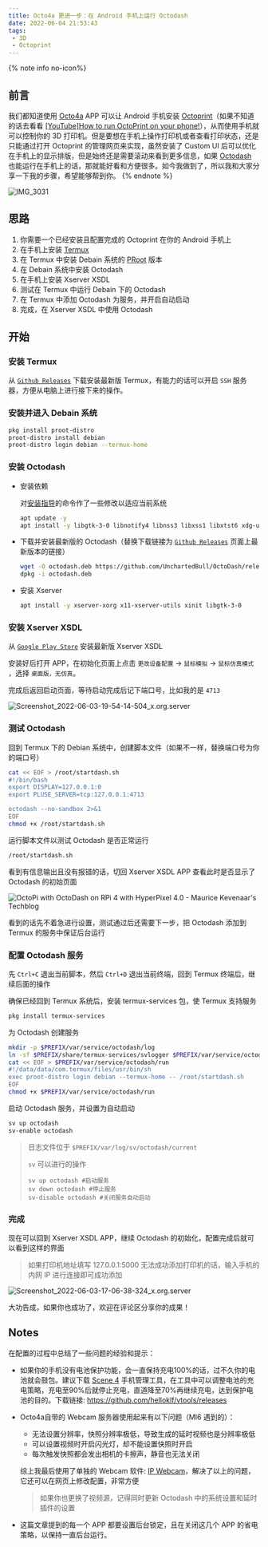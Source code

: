 ```yaml
---
title: Octo4a 更进一步：在 Android 手机上运行 Octodash
date: 2022-06-04 21:53:43
tags: 
 - 3D
 - Octoprint
---
```


{% note info no-icon%}

## 前言
我们都知道使用 [Octo4a](https://github.com/feelfreelinux/octo4a) APP 可以让 Android 手机安装 [Octoprint](https://octoprint.org/)（如果不知道的话去看看 [[YouTube]How to run OctoPrint on your phone!](https://www.youtube.com/watch?v=74xdib_-X38&ab_channel=ThomasSanladerer)），从而使用手机就可以控制你的 3D 打印机。但是要想在手机上操作打印机或者查看打印状态，还是只能通过打开 Octoprint 的管理网页来实现，虽然安装了 Custom UI 后可以优化在手机上的显示排版，但是始终还是需要滚动来看到更多信息，如果 [Octodash](https://unchartedbull.github.io/OctoDash/index.html) 也能运行在手机上的话，那就能好看和方便很多。如今我做到了，所以我和大家分享一下我的步骤，希望能够帮到你。
{% endnote %}

![IMG_3031](https://xiaoxx.oss-cn-beijing.aliyuncs.com/blog-img/use-octodash-on-your-android-phone/IMG_3031.jpeg)

<!--more-->

## 思路

1. 你需要一个已经安装且配置完成的 Octoprint 在你的 Android 手机上
2. 在手机上安装 [Termux](https://termux.com/)
3. 在 Termux 中安装 Debain 系统的 [PRoot](https://wiki.termux.com/wiki/PRoot) 版本
4. 在 Debain 系统中安装 Octodash
5. 在手机上安装 Xserver XSDL
6. 测试在 Termux 中运行 Debain 下的 Octodash
7. 在 Termux 中添加 Octodash 为服务，并开启自动启动
8. 完成，在 Xserver XSDL 中使用 Octodash

## 开始

### 安装 Termux

从  [`Github Releases`](https://github.com/termux/termux-app/releases) 下载安装最新版 Termux，有能力的话可以开启 `SSH` 服务器，方便从电脑上进行接下来的操作。

### 安装并进入 Debain 系统

```sh
pkg install proot-distro
proot-distro install debian
proot-distro login debian --termux-home
```

### 安装 Octodash

- 安装依赖

    对[安装指导](https://github.com/UnchartedBull/OctoDash/wiki/Installation#manual-installation)的命令作了一些修改以适应当前系统
    
    ```sh
    apt update -y
    apt install -y libgtk-3-0 libnotify4 libnss3 libxss1 libxtst6 xdg-utils libatspi2.0-0 libuuid1 libsecret-1-0 libasound2 libgirepository-1.0-1 gir1.2-glib-2.0 libayatana-appindicator3-1
    ```
    
- 下载并安装最新版的 Octodash（替换下载链接为 [`Github Releases`](https://github.com/UnchartedBull/OctoDash/releases) 页面上最新版本的链接）

    ```sh
    wget -O octodash.deb https://github.com/UnchartedBull/OctoDash/releases/download/v2.3.1/octodash_2.3.1_arm64.deb
    dpkg -i octodash.deb
    ```

- 安装 Xserver

    ```sh
    apt install -y xserver-xorg x11-xserver-utils xinit libgtk-3-0
    ```

### 安装 Xserver XSDL

从  [`Google Play Store`](https://play.google.com/store/apps/details?id=x.org.server) 安装最新版 Xserver XSDL

安装好后打开 APP，在初始化页面上点击 `更改设备配置` -> `鼠标模拟` -> `鼠标仿真模式` ，选择 `桌面版，无仿真`。

完成后返回启动页面，等待启动完成后记下端口号，比如我的是 `4713`

![Screenshot_2022-06-03-19-54-14-504_x.org.server](https://xiaoxx.oss-cn-beijing.aliyuncs.com/blog-img/use-octodash-on-your-android-phone/Screenshot_2022-06-03-19-54-14-504_x.org.server.jpg)

### 测试 Octodash

回到 Termux 下的 Debian 系统中，创建脚本文件（如果不一样，替换端口号为你的端口号）

```sh
cat << EOF > /root/startdash.sh
#!/bin/bash
export DISPLAY=127.0.0.1:0
export PLUSE_SERVER=tcp:127.0.0.1:4713

octodash --no-sandbox 2>&1
EOF
chmod +x /root/startdash.sh
```

 运行脚本文件以测试 Octodash 是否正常运行

```sh
/root/startdash.sh
```

看到有信息输出且没有报错的话，切回 Xserver XSDL APP 查看此时是否显示了 Octodash 的初始页面

![OctoPi with OctoDash on RPi 4 with HyperPixel 4.0 - Maurice Kevenaar's  Techblog](https://xiaoxx.oss-cn-beijing.aliyuncs.com/blog-img/use-octodash-on-your-android-phone/332-OctoDashSetup-01.png)

看到的话先不着急进行设置，测试通过后还需要下一步，把 Octodash 添加到 Termux 的服务中保证后台运行

### 配置 Octodash 服务

先 `Ctrl+C` 退出当前脚本，然后 `Ctrl+D` 退出当前终端，回到 Termux 终端后，继续后面的操作

确保已经回到 Termux 系统后，安装 termux-services 包，使 Termux 支持服务

```sh
pkg install termux-services
```

为 Octodash 创建服务

```sh
mkdir -p $PREFIX/var/service/octodash/log
ln -sf $PREFIX/share/termux-services/svlogger $PREFIX/var/service/octodash/log/run
cat << EOF > $PREFIX/var/service/octodash/run
#!/data/data/com.termux/files/usr/bin/sh
exec proot-distro login debian --termux-home -- /root/startdash.sh
EOF
chmod +x $PREFIX/var/service/octodash/run
```

启动 Octodash 服务，并设置为自动启动

```sh
sv up octodash
sv-enable octodash
```

> 日志文件位于 `$PREFIX/var/log/sv/octodash/current` 
>
> `sv` 可以进行的操作
>
> ```
> sv up octodash #启动服务
> sv down octodash #停止服务
> sv-disable octodash #关闭服务自动启动
> ```

### 完成

现在可以回到 Xserver XSDL APP，继续 Octodash 的初始化，配置完成后就可以看到这样的界面

> 如果打印机地址填写 127.0.0.1:5000 无法成功添加打印机的话，输入手机的内网 IP 进行连接即可成功添加

![Screenshot_2022-06-03-17-06-38-324_x.org.server](https://xiaoxx.oss-cn-beijing.aliyuncs.com/blog-img/use-octodash-on-your-android-phone/Screenshot_2022-06-03-17-06-38-324_x.org.server.jpg)

大功告成，如果你也成功了，欢迎在评论区分享你的成果！

## Notes

在配置的过程中总结了一些问题的经验和提示：

- 如果你的手机没有电池保护功能，会一直保持充电100%的话，过不久你的电池就会鼓包。建议下载 [Scene 4](https://github.com/helloklf/vtools) 手机管理工具，在工具中可以调整电池的充电策略，充电至90%后就停止充电，直道降至70%再继续充电，达到保护电池的目的。下载链接: https://github.com/helloklf/vtools/releases

- Octo4a自带的 Webcam 服务器使用起来有以下问题（MI6 遇到的）：

  - 无法设置分辨率，快照分辨率极低，导致生成的延时视频也是分辨率极低
  - 可以设置视频时开启闪光灯，却不能设置快照时开启
  - 每次触发快照都会发出相机的卡擦声，静音也无法关闭

  综上我最后使用了单独的 Webcam 软件: [IP Webcam](https://play.google.com/store/apps/details?id=com.pas.webcam)，解决了以上的问题，它还可以在网页上修改配置，非常方便

  > 如果你也更换了视频源，记得同时更新 Octodash 中的系统设置和延时插件的设置

- 这篇文章提到的每一个 APP 都要设置后台锁定，且在关闭这几个 APP 的省电策略，以保持一直后台运行。

